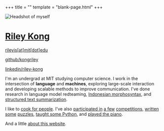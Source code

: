 +++
title = ""
template = "blank-page.html"
+++

<div class="info-card">

<img src="/assets/headshot.jpg" alt="Headshot of myself" onload="this.classList.add('loaded')">

<div>

# [Riley Kong](/)

[rileyis[at]mit[dot]edu](mailto:rileyis@mit.edu)

[github/kongriley](https://github.com/kongriley)

[linkedin/riley-kong](https://www.linkedin.com/in/riley-kong/)
</div>

</div>

I'm an undergrad at MIT studying computer science. I work in the intersection of **language** and **machines**, exploring large-scale interaction and developing scalable methods to improve communication. I've done research in language model redteaming, [Indonesian morphosyntax](/assets/24909_final.pdf), and [structured text summarization](https://direct.mit.edu/tacl/article/doi/10.1162/tacl_a_00446/109273/FeTaQA-Free-form-Table-Question-Answering).

I like to [cook for people](https://www.mitmince.com/). I've also [participated in](https://naclo.org/2022/NACLO2022PRESSRELEASE-IOL.pdf) [a few](https://naclo.org/2022/NACLO%202022%20R2%20Results.pdf) [competitions](https://ioling.org/results/2022/), [written](https://docs.google.com/document/d/1EKo1ikU7BdcdDtdZOWciN_619QpoRSuQe-6JTACa0eQ/edit?usp=sharing) [some](https://docs.google.com/document/d/1Q3_BKmrpvlwVFg4-2Q4QdXgV80oD8PBkCG4BwSxn0qk/edit?usp=sharing) [puzzles](https://docs.google.com/document/d/1CzksYdE_tVmLeR1QZjK37Zm_EI4NgsuH--juvIfXnl0/edit?usp=sharing), [taught some Python](https://project-code.org/), and [played the piano](https://www.youtube.com/watch?v=myWXkPNMXIE).

And a little [about this website](/colophon).
